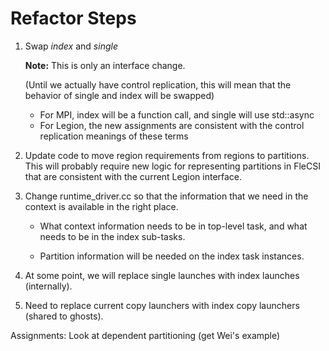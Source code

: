 # Refactor Steps

1. Swap *index* and *single*

   **Note:** This is only an interface change.

   (Until we actually have control replication, this will mean that the
    behavior of single and index will be swapped)

   - For MPI, index will be a function call, and single will use
     std::async
   - For Legion, the new assignments are consistent with the control
     replication meanings of these terms

2. Update code to move region requirements from regions to partitions.
   This will probably require new logic for representing partitions in
   FleCSI that are consistent with the current Legion interface.

3. Change runtime_driver.cc so that the information that we need in the
   context is available in the right place.
   
   - What context information needs to be in top-level task, and what
     needs to be in the index sub-tasks.

   - Partition information will be needed on the index task instances.

4. At some point, we will replace single launches with index launches
   (internally).

5. Need to replace current copy launchers with index copy launchers
   (shared to ghosts).

Assignments: Look at dependent partitioning (get Wei's example)


<!-- vim: set tabstop=2 shiftwidth=2 expandtab fo=cqt tw=72 : -->
